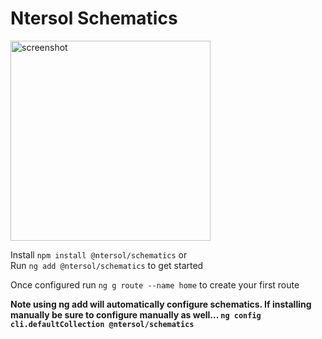 # Ntersol Schematics

<img src="https://ntersol.github.io/ui/assets/img/ntersol-schematics.png" width="320px" alt="screenshot" />

Install `npm install @ntersol/schematics` or
<br>
Run `ng add @ntersol/schematics` to get started

Once configured run `ng g route --name home` to create your first route

**Note using ng add will automatically configure schematics. If installing manually be sure to configure manually as well... `ng config cli.defaultCollection @ntersol/schematics`**
